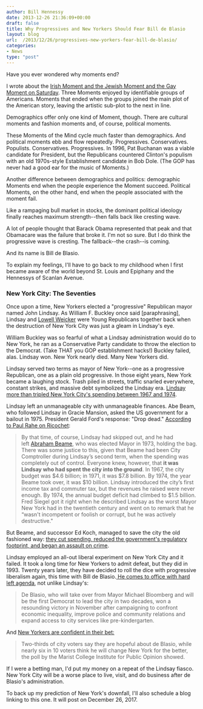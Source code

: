 ```yaml
---
author: Bill Hennessy
date: 2013-12-26 21:36:09+00:00
draft: false
title: Why Progressives and New Yorkers Should Fear Bill de Blasio
layout: blog
url:  /2013/12/26/progressives-new-yorkers-fear-bill-de-blasio/
categories:
- News
type: "post"
---
```


Have you ever wondered why moments end?

I wrote about the [Irish Moment and the Jewish Moment and the Gay Moment on Saturday](https://hennessysview.com/2013/12/21/phil-robertson-duck-dynasty-ae-killed-gay-moment/). Three Moments enjoyed by identifiable groups of Americans. Moments that ended when the groups joined the main plot of the American story, leaving the artistic sub-plot to the next in line.

Demographics offer only one kind of Moment, though. There are cultural moments and fashion moments and, of course, political moments.

These Moments of the Mind cycle much faster than demographics. And political moments ebb and flow repeatedly. Progressives. Conservatives. Populists. Conservatives. Progressives. In 1996, Pat Buchanan was a viable candidate for President, but the Republicans countered Clinton's populism with an old 1970s-style Establishment candidate in Bob Dole. (The GOP has never had a good ear for the music of Moments.)

Another difference between demographics and politics: demographic Moments end when the people experience the Moment succeed. Political Moments, on the other hand, end when the people associated with the moment fail.

Like a rampaging bull market in stocks, the dominant political ideology finally reaches maximum strength--then falls back like cresting wave.

A lot of people thought that Barack Obama represented that peak and that Obamacare was the failure that broke it. I'm not so sure. But I do think the progressive wave is cresting. The fallback--the crash--is coming.

And its name is Bill de Blasio.

To explain my feelings, I'll have to go back to my childhood when I first became aware of the world beyond St. Louis and Epiphany and the Hennessys of Scanlan Avenue.


### New York City: The Seventies


Once upon a time, New Yorkers elected a "progressive" Republican mayor named John Lindsay. As William F. Buckley once said [paraphrasing], Lindsay and [Lowell Weicker](https://www.nytimes.com/1988/08/16/nyregion/buckleys-are-backing-a-democrat.html) were Young Republicans together back when the destruction of New York City was just a gleam in Lindsay's eye.

William Buckley was so fearful of what a Lindsay administration would do to New York, he ran as a Conservative Party candidate to throw the election to the Democrat. (Take THAT you GOP establishment hacks!) Buckley failed, alas. Lindsay won. New York nearly died. Many New Yorkers did.

Lindsay served two terms as mayor of New York--one as a progressive Republican, one as a plain old progressive. In those eight years, New York became a laughing stock. Trash piled in streets, traffic snarled everywhere, constant strikes, and massive debt symbolized the Lindsay era. [Lindsay more than tripled New York City's spending between 1967 and 1974](https://ricochet.com/main-feed/The-Return-of-John-Lindsay).

Lindsay left an unmanageable city with unmanageable finances. Abe Beam, who followed Lindsay in Gracie Mansion, asked the US government for a bailout in 1975. President Gerald Ford's response: "Drop dead." [According to Paul Rahe on Ricochet](https://ricochet.com/main-feed/The-Return-of-John-Lindsay):


> By that time, of course, Lindsay had skipped out, and he had left [Abraham Beame](https://www.nytimes.com/2001/02/11/nyregion/abraham-beame-is-dead-at-94-mayor-during-70-s-fiscal-crisis.html?pagewanted=all&src=pm), who was elected Mayor in 1973, holding the bag. There was some justice to this, given that Beame had been City Comptroller during Lindsay’s second term, when the spending was completely out of control. Everyone knew, however, that **it was Lindsay who had spent the city into the ground**. In 1967, the city budget was $4.6 billion; in 1971, it was $7.8 billion. By 1974, the year Beame took over, it was $10 billion. Lindsay introduced the city’s first income tax and commuter tax, but the revenues he raised were never enough. By 1974, the annual budget deficit had climbed to $1.5 billion. Fred Siegel got it right when he described Lindsay as the worst Mayor New York had in the twentieth century and went on to remark that he “wasn't incompetent or foolish or corrupt, but he was actively destructive."


But Beame, and successor Ed Koch, managed to save the city the old fashioned way: [they cut spending, reduced the government's regulatory footprint, and began an assault on crime](https://goldstockstoday.com/2010/02/go-tell-it-to-the-spartans-drop-dead/#more-22160).

Lindsay employed an all-out liberal experiment on New York City and it failed. It took a long time for New Yorkers to admit defeat, but they did in 1993. Twenty years later, they have decided to roll the dice with progressive liberalism again, this time with Bill de Blasio.[ He comes to office with hard left agenda](https://ca.news.yahoo.com/yorkers-39-sky-high-39-expectations-mayor-poll-181613257.html), not unlike Lindsay's:


> De Blasio, who will take over from Mayor Michael Bloomberg and will be the first Democrat to lead the city in two decades, won a resounding victory in November after campaigning to confront economic inequality, improve police and community relations and expand access to city services like pre-kindergarten.


And [New Yorkers are confident in their bet:](https://ca.news.yahoo.com/yorkers-39-sky-high-39-expectations-mayor-poll-181613257.html)


> Two-thirds of city voters say they are hopeful about de Blasio, while nearly six in 10 voters think he will change New York for the better, the poll by the Marist College Institute for Public Opinion showed.


If I were a betting man, I'd put my money on a repeat of the Lindsay fiasco. New York City will be a worse place to live, visit, and do business after de Blasio's administration.

To back up my prediction of New York's downfall, I'll also schedule a blog linking to this one. It will post on December 26, 2017.


